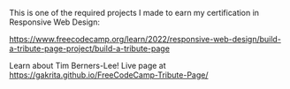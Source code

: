 This is one of the required projects I made to earn my certification in Responsive Web Design:

https://www.freecodecamp.org/learn/2022/responsive-web-design/build-a-tribute-page-project/build-a-tribute-page


Learn about Tim Berners-Lee! Live page at https://gakrita.github.io/FreeCodeCamp-Tribute-Page/
